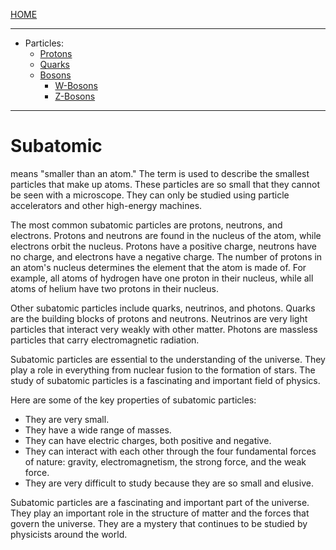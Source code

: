 [HOME](/README.md)  

--------------------

- Particles:
  - [Protons](/assets/docs/universe/subAtomic/particles/Protons/readme.md)      
  - [Quarks](/assets/docs/universe/subAtomic/particles/Quarks/readme.md)
  - [Bosons](/assets/docs/universe/subAtomic/particles/Bosons/readme.md)    
    - [W-Bosons](/assets/docs/universe/subAtomic/particles/Bosons/WBoson/readme.md)
    - [Z-Bosons](/assets/docs/universe/subAtomic/particles/Bosons/ZBoson/readme.md)     

--------------------    

# Subatomic  

means "smaller than an atom." The term is used to describe the smallest particles that make up atoms. These particles are so small that they cannot be seen with a microscope. They can only be studied using particle accelerators and other high-energy machines.

The most common subatomic particles are protons, neutrons, and electrons. Protons and neutrons are found in the nucleus of the atom, while electrons orbit the nucleus. Protons have a positive charge, neutrons have no charge, and electrons have a negative charge. The number of protons in an atom's nucleus determines the element that the atom is made of. For example, all atoms of hydrogen have one proton in their nucleus, while all atoms of helium have two protons in their nucleus.

Other subatomic particles include quarks, neutrinos, and photons. Quarks are the building blocks of protons and neutrons. Neutrinos are very light particles that interact very weakly with other matter. Photons are massless particles that carry electromagnetic radiation.

Subatomic particles are essential to the understanding of the universe. They play a role in everything from nuclear fusion to the formation of stars. The study of subatomic particles is a fascinating and important field of physics.

Here are some of the key properties of subatomic particles:

* They are very small.
* They have a wide range of masses.
* They can have electric charges, both positive and negative.
* They can interact with each other through the four fundamental forces of nature: gravity, electromagnetism, the strong force, and the weak force.
* They are very difficult to study because they are so small and elusive.

Subatomic particles are a fascinating and important part of the universe. They play an important role in the structure of matter and the forces that govern the universe. They are a mystery that continues to be studied by physicists around the world.
